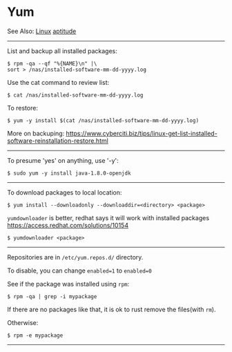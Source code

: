 # Yum

See Also:
 [Linux](Linux.md)
 [aptitude](aptitude.md)

---

List and backup all installed packages:

    $ rpm -qa --qf "%{NAME}\n" |\
    sort > /nas/installed-software-mm-dd-yyyy.log

Use the cat command to review list:

    $ cat /nas/installed-software-mm-dd-yyyy.log

To restore:

    $ yum -y install $(cat /nas/installed-software-mm-dd-yyyy.log)

More on backuping:
https://www.cyberciti.biz/tips/linux-get-list-installed-software-reinstallation-restore.html

---

To presume 'yes' on anything, use '-y':

    $ sudo yum -y install java-1.8.0-openjdk

---

To download packages to local location:

    $ yum install --downloadonly --downloaddir=<directory> <package>

`yumdownloader` is better, redhat says it will work with installed packages
https://access.redhat.com/solutions/10154

    $ yumdownloader <package>
    
---

Repositories are in `/etc/yum.repos.d/` directory.

To disable, you can change `enabled=1` to `enabled=0`

See if the package was installed using `rpm`:

    $ rpm -qa | grep -i mypackage
    
If there are no packages like that, it is ok to rust remove the files(with `rm`).    

Otherwise:

    $ rpm -e mypackage
    
---
